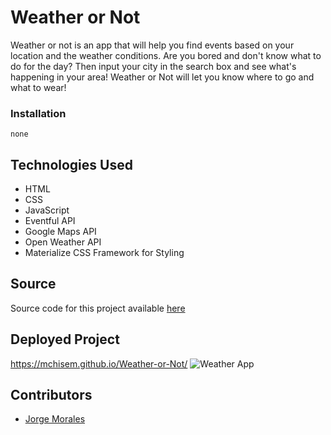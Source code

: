 # Weather or Not

Weather or not is an app that will help you find events based on your location and the weather conditions. Are you bored and don't know what to do for the day? Then input your city in the search box and see what's happening in your area! Weather or Not will let you know where to go and what to wear!

### Installation

```none```

## Technologies Used

- HTML
- CSS
- JavaScript
- Eventful API
- Google Maps API
- Open Weather API
- Materialize CSS Framework for Styling

## Source

Source code for this project available [here](https://github.com/mchisem/Weather-or-Not)

## Deployed Project

https://mchisem.github.io/Weather-or-Not/
![Weather App](https://imgur.com/VAktbMa.png)

## Contributors

-  [Jorge Morales](https://github.com/jmorales113)
